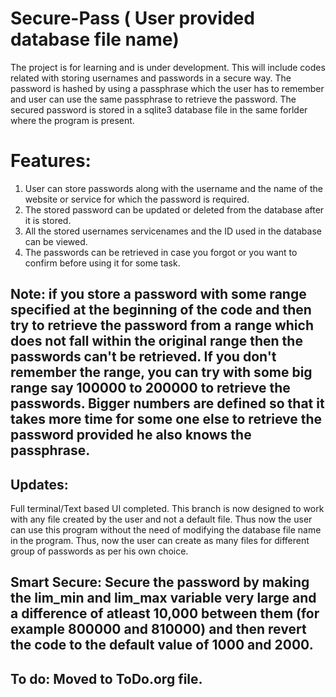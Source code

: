 # Secure-Pass ( User provided database file name)
The project is for learning and is under development.
This will include codes related with storing usernames and passwords in a secure way.
The password is hashed by using a passphrase which the user has to remember and user can use the same passphrase to retrieve the password.
The secured password is stored in a sqlite3 database file in the same forlder where the program is present.
# Features:
 1. User can store passwords along with the username and the name of the website or service for which the password is required.
 2. The stored password can be updated or deleted from the database after it is stored.
 3. All the stored usernames servicenames and the ID used in the database can be viewed.
 4. The passwords can be retrieved in case you forgot or you want to confirm before using it for some task.
 
 
## Note: if you store a password with some range specified at the beginning of the code and then try to retrieve the password from a range which does not fall within the original range then the passwords can't be retrieved. If you don't remember the range, you can try with some big range say 100000 to 200000 to retrieve the passwords. Bigger numbers are defined so that it takes more time for some one else to retrieve the password provided he also knows the passphrase.

## Updates: 
Full terminal/Text based UI completed.
This branch is now designed to work with any file created by the user and not a default file. Thus now the user can use this program without the need of modifying the database file name in the program.
Thus, now the user can create as many files for different group of passwords as per his own choice.

## Smart Secure: Secure the password by making the lim_min and lim_max variable very large and a difference of atleast 10,000 between them (for example 800000 and 810000) and then revert the code to the default value of 1000 and 2000.
## To do: Moved to ToDo.org file.





